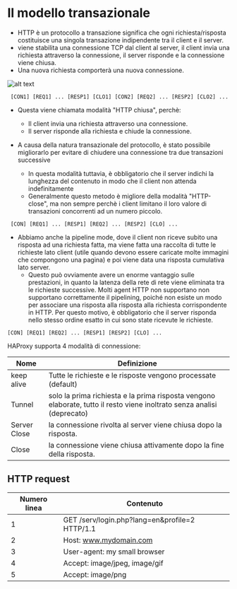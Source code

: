 # Il modello transazionale

- HTTP è un protocollo a transazione significa che ogni richiesta/risposta costituisce una singola transazione indipendente tra il client e il server.
- viene stabilita una connessione TCP dal client al server, il client invia una richiesta attraverso la connessione, il server risponde e la connessione viene chiusa.
- Una nuova richiesta comporterà una nuova connessione.

![alt text](https://www3.ntu.edu.sg/home/ehchua/programming/webprogramming/images/HTTP.png)
```
 [CON1] [REQ1] ... [RESP1] [CLO1] [CON2] [REQ2] ... [RESP2] [CLO2] ...
 ```
 
 - Questa viene chiamata modalità "HTTP chiusa", perchè: 
   - Il client invia una richiesta attraverso una connessione.
   - Il server risponde alla richiesta e chiude la connessione.


- A causa della natura transazionale del protocollo, è stato possibile migliorarlo per evitare di chiudere una connessione tra due transazioni successive
  - In questa modalità tuttavia, è obbligatorio che il server indichi la lunghezza del contenuto in modo che il client non attenda indefinitamente
  - Generalmente questo metodo è migliore della modalità "HTTP-close", ma non sempre perchè i client limitano il loro valore di transazioni concorrenti ad un numero piccolo.
```
 [CON] [REQ1] ... [RESP1] [REQ2] ... [RESP2] [CLO] ...
 ```
  
- Abbiamo anche la pipeline mode, dove il client non riceve subito una risposta ad una richiesta fatta, ma viene fatta una raccolta di tutte le richieste lato client (utile quando devono essere caricate molte immagini che compongono una pagina) e poi viene data una risposta cumulativa lato server.
  - Questo può ovviamente avere un enorme vantaggio sulle prestazioni, in quanto la latenza della rete di rete viene eliminata tra le richieste successive. Molti agent HTTP non supportano non supportano correttamente il pipelining, poiché non esiste un modo per associare una risposta alla risposta alla richiesta corrispondente in HTTP. Per questo motivo, è obbligatorio che il server risponda nello stesso ordine esatto in cui sono state ricevute le richieste. 
```
[CON] [REQ1] [REQ2] ... [RESP1] [RESP2] [CLO] ...
 ```
 
 HAProxy supporta 4 modalità di connessione:
 
| Nome | Definizione |
| ------------- | ------------- |
| keep alive  | Tutte le richieste e le risposte vengono processate (default)  |
| Tunnel | solo la prima richiesta e la prima risposta vengono elaborate, tutto il resto viene inoltrato senza analisi (deprecato) |
| Server Close | la connessione rivolta al server viene chiusa dopo la risposta. |
| Close | la connessione viene chiusa attivamente dopo la fine della risposta. |


## HTTP request

| Numero linea | Contenuto |
| ------------- | ------------- |
| 1 | GET /serv/login.php?lang=en&profile=2 HTTP/1.1  |
| 2 | Host: www.mydomain.com |
| 3 | User-agent: my small browser |
| 4 | Accept: image/jpeg, image/gif |
| 5 | Accept: image/png |
 
